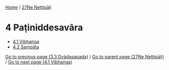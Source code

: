 
[Home](/) / [27Ne Nettipāḷi](../27Ne.md)

# 4 Paṭiniddesavāra

* [4.1 Vibhaṅga](4/4.1.md)
* [4.2 Sampāta](4/4.2.md)

[Go to previous page (3.3 Dvādasapada)](3/3.3.md) / [Go to parent page (27Ne Nettipāḷi)](0.md) / [Go to next page (4.1 Vibhaṅga)](4/4.1.md)


